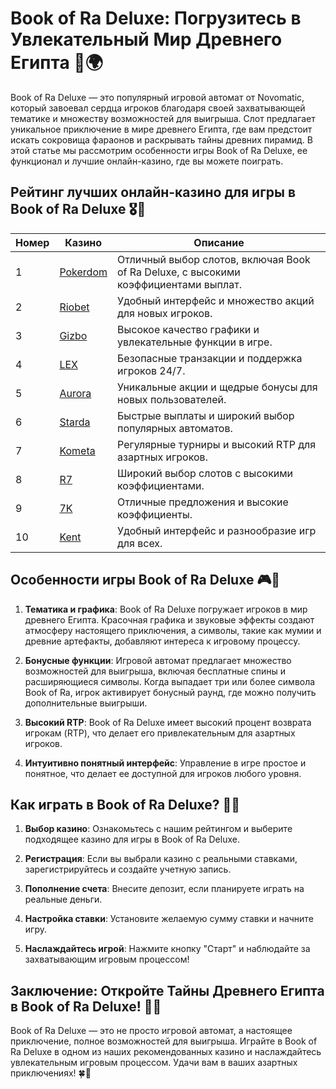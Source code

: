# Book of Ra Deluxe: Погрузитесь в Увлекательный Мир Древнего Египта 🎰🌍

Book of Ra Deluxe — это популярный игровой автомат от Novomatic, который завоевал сердца игроков благодаря своей захватывающей тематике и множеству возможностей для выигрыша. Слот предлагает уникальное приключение в мире древнего Египта, где вам предстоит искать сокровища фараонов и раскрывать тайны древних пирамид. В этой статье мы рассмотрим особенности игры Book of Ra Deluxe, ее функционал и лучшие онлайн-казино, где вы можете поиграть.

## Рейтинг лучших онлайн-казино для игры в Book of Ra Deluxe 🎖️🌟

| Номер | Казино | Описание |
|-------|--------|----------|
| 1 | [Pokerdom](https://brandplay.link/4k77v2yx) | Отличный выбор слотов, включая Book of Ra Deluxe, с высокими коэффициентами выплат. |
| 2 | [Riobet](https://brandplay.link/7xBLTPyj) | Удобный интерфейс и множество акций для новых игроков. |
| 3 | [Gizbo](https://brandplay.link/bprXw4YV) | Высокое качество графики и увлекательные функции в игре. |
| 4 | [LEX](https://brandplay.link/zW4hdDFV) | Безопасные транзакции и поддержка игроков 24/7. |
| 5 | [Aurora](https://10trafic-stat2.com/click/668546556bcc6313411604bd/6766/13032/subaccount) | Уникальные акции и щедрые бонусы для новых пользователей. |
| 6 | [Starda](https://brandplay.link/fB7xwRFL) | Быстрые выплаты и широкий выбор популярных автоматов. |
| 7 | [Kometa](https://brandplay.link/8ZymQJV8) | Регулярные турниры и высокий RTP для азартных игроков. |
| 8 | [R7](https://brandplay.link/bMd3Yjsw) | Широкий выбор слотов с высокими коэффициентами. |
| 9 | [7K](https://brandplay.link/BvQyFShp) | Отличные предложения и высокие коэффициенты. |
| 10 | [Kent](https://brandplay.link/Fv2WP3js) | Удобный интерфейс и разнообразие игр для всех. |

## Особенности игры Book of Ra Deluxe 🎮🌟

1. **Тематика и графика**: Book of Ra Deluxe погружает игроков в мир древнего Египта. Красочная графика и звуковые эффекты создают атмосферу настоящего приключения, а символы, такие как мумии и древние артефакты, добавляют интереса к игровому процессу.

2. **Бонусные функции**: Игровой автомат предлагает множество возможностей для выигрыша, включая бесплатные спины и расширяющиеся символы. Когда выпадает три или более символа Book of Ra, игрок активирует бонусный раунд, где можно получить дополнительные выигрыши.

3. **Высокий RTP**: Book of Ra Deluxe имеет высокий процент возврата игрокам (RTP), что делает его привлекательным для азартных игроков.

4. **Интуитивно понятный интерфейс**: Управление в игре простое и понятное, что делает ее доступной для игроков любого уровня.

## Как играть в Book of Ra Deluxe? 🚀💡

1. **Выбор казино**: Ознакомьтесь с нашим рейтингом и выберите подходящее казино для игры в Book of Ra Deluxe.

2. **Регистрация**: Если вы выбрали казино с реальными ставками, зарегистрируйтесь и создайте учетную запись.

3. **Пополнение счета**: Внесите депозит, если планируете играть на реальные деньги.

4. **Настройка ставки**: Установите желаемую сумму ставки и начните игру.

5. **Наслаждайтесь игрой**: Нажмите кнопку "Старт" и наблюдайте за захватывающим игровым процессом!

## Заключение: Откройте Тайны Древнего Египта в Book of Ra Deluxe! 🌟🎉

Book of Ra Deluxe — это не просто игровой автомат, а настоящее приключение, полное возможностей для выигрыша. Играйтe в Book of Ra Deluxe в одном из наших рекомендованных казино и наслаждайтесь увлекательным игровым процессом. Удачи вам в ваших азартных приключениях! 🍀🏺
